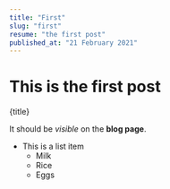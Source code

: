 ```yaml
---
title: "First"
slug: "first"
resume: "the first post"
published_at: "21 February 2021"
---
```


# This is the first post

{title}

It should be _visible_ on the **blog page**.

- This is a list item
  - Milk
  - Rice
  - Eggs
